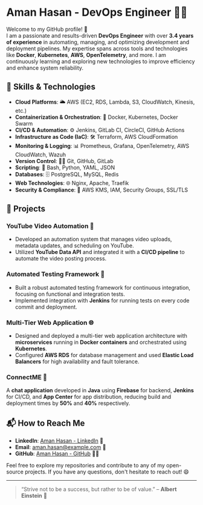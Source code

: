 # Aman Hasan - DevOps Engineer 👨‍💻

Welcome to my GitHub profile! 👋  
I am a passionate and results-driven **DevOps Engineer** with over **3.4 years of experience** in automating, managing, and optimizing development and deployment pipelines. My expertise spans across tools and technologies like **Docker**, **Kubernetes**, **AWS**, **OpenTelemetry**, and more. I am continuously learning and exploring new technologies to improve efficiency and enhance system reliability.

## 🚀 Skills & Technologies

- **Cloud Platforms**: 🌥️ AWS (EC2, RDS, Lambda, S3, CloudWatch, Kinesis, etc.)
- **Containerization & Orchestration**: 🐳 Docker, Kubernetes, Docker Swarm
- **CI/CD & Automation**: ⚙️ Jenkins, GitLab CI, CircleCI, GitHub Actions
- **Infrastructure as Code (IaC)**: 🛠️ Terraform, AWS CloudFormation
- **Monitoring & Logging**: 📊 Prometheus, Grafana, OpenTelemetry, AWS CloudWatch, Wazuh
- **Version Control**: 🧑‍💻 Git, GitHub, GitLab
- **Scripting**: 📝 Bash, Python, YAML, JSON
- **Databases**: 🗄️ PostgreSQL, MySQL, Redis
- **Web Technologies**: 🌐 Nginx, Apache, Traefik
- **Security & Compliance**: 🔐 AWS KMS, IAM, Security Groups, SSL/TLS

## 🌱 Projects

### **YouTube Video Automation** 🎥
- Developed an automation system that manages video uploads, metadata updates, and scheduling on YouTube.
- Utilized **YouTube Data API** and integrated it with a **CI/CD pipeline** to automate the video posting process.

### **Automated Testing Framework** 🧪
- Built a robust automated testing framework for continuous integration, focusing on functional and integration tests.
- Implemented integration with **Jenkins** for running tests on every code commit and deployment.

### **Multi-Tier Web Application** 🌐
- Designed and deployed a multi-tier web application architecture with **microservices** running in **Docker containers** and orchestrated using **Kubernetes**.
- Configured **AWS RDS** for database management and used **Elastic Load Balancers** for high availability and fault tolerance.

### **ConnectME** 📱
A **chat application** developed in **Java** using **Firebase** for backend, **Jenkins** for CI/CD, and **App Center** for app distribution, reducing build and deployment times by **50%** and **40%** respectively.

## 📬 How to Reach Me

- **LinkedIn**: [Aman Hasan - LinkedIn](https://www.linkedin.com/in/aman-hasan) 💼
- **Email**: [aman.hasan@example.com](mailto:aman.hasan@example.com) 📧
- **GitHub**: [Aman Hasan - GitHub](https://github.com/aman-hasan) 👨‍💻

Feel free to explore my repositories and contribute to any of my open-source projects. If you have any questions, don't hesitate to reach out! 😄

---
> “Strive not to be a success, but rather to be of value.” – **Albert Einstein** 🌟
